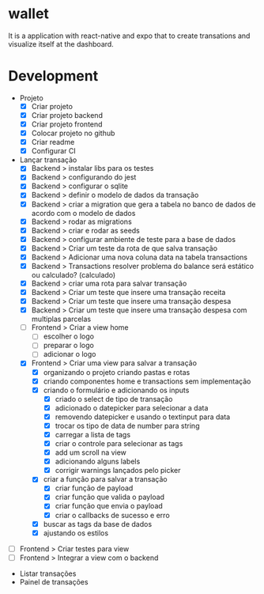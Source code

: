 # wallet

It is a application with react-native and expo that to create transations and visualize itself at the dashboard.

# Development

- Projeto
  - [x] Criar projeto
  - [x] Criar projeto backend
  - [x] Criar projeto frontend
  - [x] Colocar projeto no github
  - [x] Criar readme
  - [x] Configurar CI
- Lançar transação
  - [x] Backend > instalar libs para os testes
  - [x] Backend > configurando do jest
  - [x] Backend > configurar o sqlite
  - [x] Backend > definir o modelo de dados da transação
  - [x] Backend > criar a migration que gera a tabela no banco de dados de acordo com o modelo de dados
  - [x] Backend > rodar as migrations
  - [x] Backend > criar e rodar as seeds
  - [x] Backend > configurar ambiente de teste para a base de dados
  - [x] Backend > Criar um teste da rota de que salva transação
  - [x] Backend > Adicionar uma nova coluna data na tabela transactions
  - [x] Backend > Transactions resolver problema do balance será estático ou calculado? (calculado)
  - [x] Backend > criar uma rota para salvar transação
  - [x] Backend > Criar um teste que insere uma transação receita
  - [x] Backend > Criar um teste que insere uma transação despesa
  - [x] Backend > Criar um teste que insere uma transação despesa com multiplas parcelas
  - [ ] Frontend > Criar a view home
    - [ ] escolher o logo
    - [ ] preparar o logo
    - [ ] adicionar o logo
  - [x] Frontend > Criar uma view para salvar a transação
    - [x] organizando o projeto criando pastas e rotas
    - [x] criando componentes home e transactions sem implementação
    - [x] criando o formulário e adicionando os inputs
      - [x] criado o select de tipo de transação
      - [x] adicionado o datepicker para selecionar a data
      - [x] removendo datepicker e usando o textinput para data
      - [x] trocar os tipo de data de number para string
      - [x] carregar a lista de tags
      - [x] criar o controle para selecionar as tags
      - [x] add um scroll na view
      - [x] adicionando alguns labels
      - [x] corrigir warnings lançados pelo picker
    - [x] criar a função para salvar a transação
      - [x] criar função de payload
      - [x] criar função que valida o payload
      - [x] criar função que envia o payload
      - [x] criar o callbacks de sucesso e erro
    - [x] buscar as tags da base de dados
    - [x] ajustando os estilos
- [ ] Frontend > Criar testes para view
- [ ] Frontend > Integrar a view com o backend
- Listar transações
- Painel de transações
